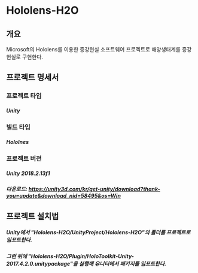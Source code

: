 # Hololens-H2O
## 개요
Microsoft의 Hololens를 이용한 증강현실 소프트웨어 프로젝트로 해양생태계를 증강현실로 구현한다.
## 프로젝트 명세서
### 프로젝트 타입
##### Unity
### 빌드 타입
##### Hololnes
### 프로젝트 버전
##### Unity 2018.2.13f1
##### 다운로드: https://unity3d.com/kr/get-unity/download?thank-you=update&download_nid=58495&os=Win
## 프로젝트 설치법
##### Unity에서 "Hololens-H2O/UnityProject/Hololens-H2O"의 폴더를 프로젝트로 임포트한다.
##### 그런 뒤에 "Hololens-H2O/Plugin/HoloToolkit-Unity-2017.4.2.0.unitypackage"을 실행해 유니티에서 패키지를 임포트한다.
